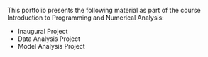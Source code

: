 This portfolio presents the following material as part of the course Introduction to Programming and Numerical Analysis:

* Inaugural Project
* Data Analysis Project
* Model Analysis Project


